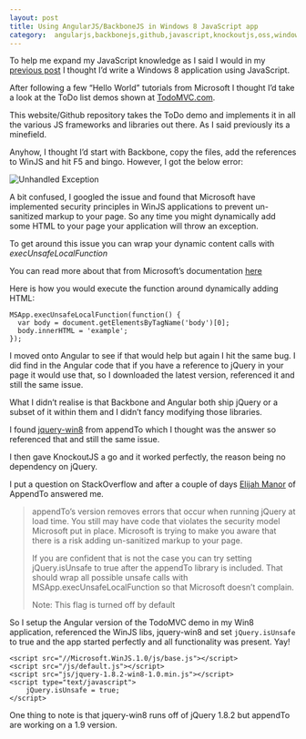 ```yaml
---
layout: post
title: Using AngularJS/BackboneJS in Windows 8 JavaScript app
category:  angularjs,backbonejs,github,javascript,knockoutjs,oss,windows 8,winjs
---
```


To help me expand my JavaScript knowledge as I said I would in my [previous post][1] I thought I’d write a Windows 8 application using JavaScript.

After following a few “Hello World” tutorials from Microsoft I thought I’d take a look at the ToDo list demos shown at [TodoMVC.com][2].

This website/Github repository takes the ToDo demo and implements it in all the various JS frameworks and libraries out there. As I said previously its a minefield.

Anyhow, I thought I’d start with Backbone, copy the files, add the references to WinJS and hit F5 and bingo. However, I got the below error:

![Unhandled Exception][3]

<!--excerpt-->

A bit confused, I googled the issue and found that Microsoft have implemented security principles in WinJS applications to prevent un-sanitized markup to your page. So any time you might dynamically add some HTML to your page your application will throw an exception.

To get around this issue you can wrap your dynamic content calls with _execUnsafeLocalFunction_

You can read more about that from Microsoft’s documentation [here][4]

Here is how you would execute the function around dynamically adding HTML:

	MSApp.execUnsafeLocalFunction(function() {
	  var body = document.getElementsByTagName('body')[0];
	  body.innerHTML = 'example';
	});

I moved onto Angular to see if that would help but again I hit the same bug. I did find in the Angular code that if you have a reference to jQuery in your page it would use that, so I downloaded the latest version, referenced it and still the same issue.

What I didn’t realise is that Backbone and Angular both ship jQuery or a subset of it within them and I didn’t fancy modifying those libraries.

I found [jquery-win8][5] from appendTo which I thought was the answer so referenced that and still the same issue.

I then gave KnockoutJS a go and it worked perfectly, the reason being no dependency on jQuery.

I put a question on StackOverflow and after a couple of days [Elijah Manor][6] of AppendTo answered me.

> appendTo’s version removes errors that occur when running jQuery at load time. You still may have code that violates the security model Microsoft put in place. Microsoft is trying to make you aware that there is a risk adding un-sanitized markup to your page.
>
> If you are confident that is not the case you can try setting jQuery.isUnsafe to true after the appendTo library is included. That should wrap all possible unsafe calls with MSApp.execUnsafeLocalFunction so that Microsoft doesn’t complain.
>
> Note: This flag is turned off by default

So I setup the Angular version of the TodoMVC demo in my Win8 application, referenced the WinJS libs, jquery-win8 and set `jQuery.isUnsafe` to true and the app started perfectly and all functionality was present. Yay!

  
	<script src="//Microsoft.WinJS.1.0/js/base.js"></script>
	<script src="/js/default.js"></script>
	<script src="js/jquery-1.8.2-win8-1.0.min.js"></script>
	<script type="text/javascript">
	    jQuery.isUnsafe = true;
	</script>

One thing to note is that jquery-win8 runs off of jQuery 1.8.2 but appendTo are working on a 1.9 version.

   [1]: http://blog.jonathanchannon.com/2013/01/09/javascript-is-the-future-maybe/ (JavaScript is the future…maybe!)
   [2]: http://TodoMVC.com
   [3]: http://i.stack.imgur.com/DOQl1.png (Unhandled Exception)
   [4]: http://msdn.microsoft.com/en-gb/library/windows/apps/hh767331.aspx
   [5]: https://github.com/appendto/jquery-win8
   [6]: https://twitter.com/elijahmanor
  